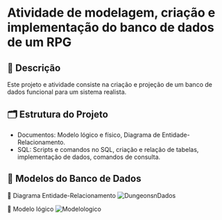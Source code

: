 # Atividade de modelagem, criação e implementação do banco de dados de um RPG

## 📌 Descrição 
Este projeto e atividade consiste na criação e projeção de um banco de dados funcional para um sistema realista.

## 🗂️ Estrutura do Projeto
- Documentos: Modelo lógico e físico, Diagrama de Entidade-Relacionamento.
- SQL: Scripts e comandos no SQL, criação e relação de tabelas, implementação de dados, comandos de consulta.

## 🔎 Modelos do Banco de Dados
📌 Diagrama Entidade-Relacionamento
![DungeonsnDados](https://github.com/user-attachments/assets/cbb2474c-f726-4907-89b3-4f5cbc2ef93b)

📌 Modelo lógico
![Modelologico](https://github.com/user-attachments/assets/96f954bc-1667-4a4a-b78e-15cd15eb58de)
